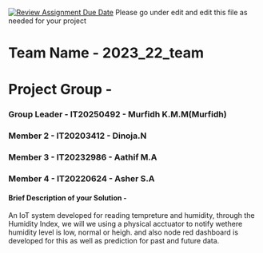 [![Review Assignment Due Date](https://classroom.github.com/assets/deadline-readme-button-24ddc0f5d75046c5622901739e7c5dd533143b0c8e959d652212380cedb1ea36.svg)](https://classroom.github.com/a/krAZytei)
Please go under edit and edit this file as needed for your project

# Team Name - 2023_22_team
# Project Group - 
### Group Leader - IT20250492 - Murfidh K.M.M(Murfidh)
### Member 2 - IT20203412 - Dinoja.N
### Member 3 - IT20232986 - Aathif M.A
### Member 4 - IT20220624 - Asher S.A

#### Brief Description of your Solution - 
An IoT system developed for reading tempreture and humidity, through the Humidity Index, we will we using a physical acctuator to notify wethere humidity level is low, normal or heigh. and also node red dashboard is developed for this as well as prediction for past and future data.

